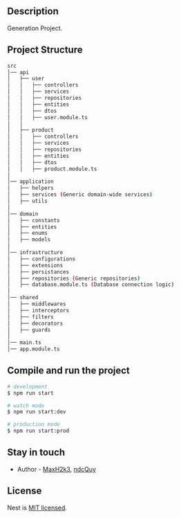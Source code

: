 
## Description

Generation Project.

## Project Structure

```bash
src
│── api
│   ├── user
│   │   ├── controllers
│   │   ├── services
│   │   ├── repositories
│   │   ├── entities
│   │   ├── dtos
│   │   ├── user.module.ts
│   │
│   ├── product
│   │   ├── controllers
│   │   ├── services
│   │   ├── repositories
│   │   ├── entities
│   │   ├── dtos
│   │   ├── product.module.ts
│
│── application
│   ├── helpers
│   ├── services (Generic domain-wide services)
│   ├── utils
│
│── domain
│   ├── constants
│   ├── entities
│   ├── enums
│   ├── models
│
│── infrastructure
│   ├── configurations
│   ├── extensions
│   ├── persistances
│   ├── repositories (Generic repositories)
│   ├── database.module.ts (Database connection logic)
│
│── shared
│   ├── middlewares
│   ├── interceptors
│   ├── filters
│   ├── decorators
│   ├── guards
│
│── main.ts
│── app.module.ts

```

## Compile and run the project

```bash
# development
$ npm run start

# watch mode
$ npm run start:dev

# production mode
$ npm run start:prod
```

## Stay in touch

- Author - [MaxH2k3](https://twitter.com/kammysliwiec), [ndcQuy](...)

## License

Nest is [MIT licensed](https://github.com/nestjs/nest/blob/master/LICENSE).
